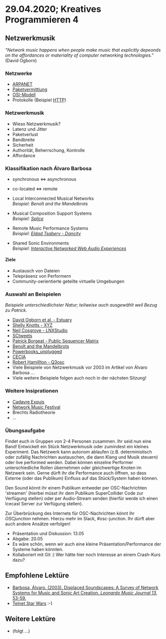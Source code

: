 # 29.04.2020; Kreatives Programmieren 4

## Netzwerkmusik

*"Network music happens when people make music that explicitly depeonds on the affordances or materiality of computer networking technologies."* (David Ogborn)


### Netzwerke

* [ARPANET](https://de.wikipedia.org/wiki/Arpanet)
* [Paketvermittlung](https://de.wikipedia.org/wiki/Paketvermittlung)
* [OSI-Modell](https://de.wikipedia.org/wiki/OSI-Modell)
* Protokolle (Beispiel [HTTP](https://de.wikipedia.org/wiki/Hypertext_Transfer_Protocol))

### Netzwerkmusik

* Wieso Netzwerkmusik?
* Latenz und Jitter
* Paketverlust
* Bandbreite
* Sicherheit
* Authorität, Beherrschung, Kontrolle
* Affordance

### Klassifikation nach Álvaro Barbosa

* synchronous <=> asynchronous
* co-located <=> remote

* Local Interconnected Musical Networks<br />*Beispiel: Benoît and the Mandelbrots*
* Musical Composition Support Systems<br />*Beispiel: [Splice](https://splice.com/)*
* Remote Music Performance Systems<br />*Beispiel: [Eldad Tsabery - Dancity](https://www.youtube.com/watch?v=mx8qj3jtpaI)*
* Shared Sonic Environments<br />*Beispiel: [Interactive Networked Web Audio Experiences](https://www.youtube.com/watch?v=m3AXHyUi3og)*

#### Ziele

* Austausch von Dateien
* Telepräsenz von Performern
* Community-oerientierte geteilte virtuelle Umgebungen

### Auswahl an Beispielen

*Beispiele unterschiedlichster Natur; teilweise auch ausgewählt weil Bezug zu Patrick.*

* [David Ogborn et al. - Estuary](https://www.youtube.com/watch?v=qZK2WhIF5vA)
* [Shelly Knotts - XYZ](https://www.youtube.com/watch?v=4asRAEjEHIY)
* [Neil Cosgrove - LNXStudio](https://www.youtube.com/watch?v=r_wJxo4xAdM)
* [SCtweets](https://twitter.com/sc140tweets)
* [Patrick Borgeat - Public Sequencer Matrix](http://cappel-nord.de/webaudio/public-sequencer-matrix/)
* [Benoît and the Mandelbrots](https://www.youtube.com/watch?v=g1nCrbuEMuk)
* [Powerbooks_unplugged](http://sammlung-essl.at/jart/prj3/essl/main.jart?content-id=1465039459955&rel=de&article_id=1395754618935&x=1&event_id=1395754618937&reserve-mode=active)
* [CECIA](https://zkm.de/de/cecia-open-call-for-composers)
* [Robert Hamillton - Q3osc](https://www.youtube.com/watch?v=0HgFiI-s804)
* Viele Beispiele von Netzwerkmusik vor 2003 im Artikel von Álvaro Barbosa ...
* Viele weitere Beispiele folgen auch noch in der nächsten Sitzung!


### Weitere Insiprationen

* [Cadavre Exquis](https://de.wikipedia.org/wiki/Cadavre_Exquis)
* [Network Music Festival](https://networkmusicfestival.org/)
* Brechts Radiotheorie
* ...

### Übungsaufgabe

Findet euch in Gruppen von 2-4 Personen zusammen. Ihr seid nun eine Band! Entwickelt ein Stück Netzwerkmusik oder zumindest ein kleines Experiment. Das Netzwerk kann autonom ablaufen (z.B. deterministisch oder zufällig Nachrichten austauschen, die dann Klang und Musik steuern) oder live performed werden. Dabei können einzelne Performer unterschiedliche Rollen übernehmen oder gleichwertige Knoten im Netzwerk sein. Gerne dürft ihr die Performance auch öffnen, so dass Externe (oder das Publikum) Einfluss auf das Stück/System haben können.

Den Sound könnt ihr einem Publikum entweder per OSC-Nachrichten 'streamen' (hierbei müsst ihr dem Publikum SuperCollider Code zur Verfügung stellen) oder per Audio-Stream senden (hierfür werde ich einen Icecast Server zur Verfügung stellen).

Zur Überbrückung des Internets für OSC-Nachrichten könnt ihr *OSCjunction* nehmen. Hierzu mehr im Slack, #osc-junction. Ihr dürft aber auch andere Ansätze verfolgen!

* Präsentation und Diskussion: 13.05
* Abgabe: 20.05
* Es wäre schön, wenn wir auch eine kleine Präsentation/Performance der Systeme haben könnten.
* Kollaboriert mit Git :) Wer hätte hier noch Interesse an einem Crash-Kurs dazu?


## Empfohlene Lektüre

* [Barbosa, Álvaro. (2003). Displaced Soundscapes: A Survey of Network Systems for Music and Sonic Art Creation. *Leonardo Music Journal 13*, 53-59.](https://www.researchgate.net/publication/249563708_Displaced_Soundscapes_A_Survey_of_Network_Systems_for_Music_and_Sonic_Art_Creation)
* [Telnet Star Wars](https://lifehacker.com/watch-star-wars-in-text-via-telnet-373571) :-)

## Weitere Lektüre

* (folgt ...)